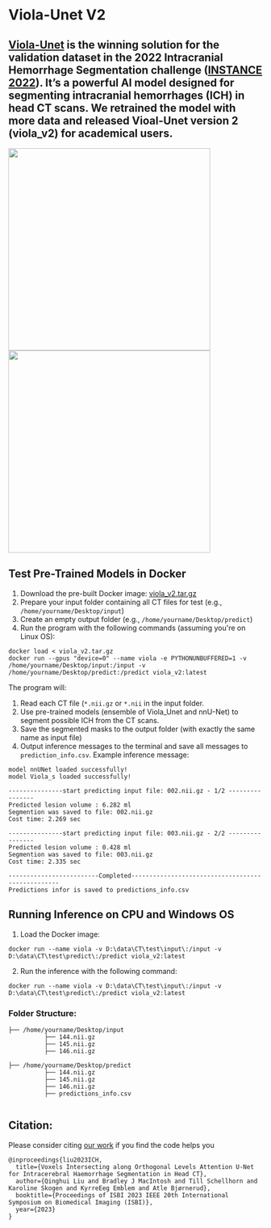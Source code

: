 # Viola-Unet V2
[Viola-Unet](https://arxiv.org/abs/2208.06313) is the winning solution for the validation dataset in the 2022 Intracranial Hemorrhage Segmentation challenge ([INSTANCE 2022](https://instance.grand-challenge.org/)). It’s a powerful AI model designed for segmenting intracranial hemorrhages (ICH) in head CT scans. We retrained the model with more data and released Vioal-Unet version 2 (viola_v2) for academical users. 
---
<img align="top" src="demo/125_0.923.gif" width="400"/> <img align="top" src="demo/105_0.881.gif" width="400"/>

## Test Pre-Trained Models in Docker
1. Download the pre-built Docker image: [viola_v2.tar.gz](https://e.pcloud.link/publink/show?code=XZID5MZvtia7EGYQypb0JDLiVu71p4kK4vy)
2. Prepare your input folder containing all CT files for test (e.g., ```/home/yourname/Desktop/input```) 
3. Create an empty output folder (e.g., ```/home/yourname/Desktop/predict```) 
4. Run the program with the following commands (assuming you're on Linux OS):
```
docker load < viola_v2.tar.gz
docker run --gpus "device=0" --name viola -e PYTHONUNBUFFERED=1 -v /home/yourname/Desktop/input:/input -v /home/yourname/Desktop/predict:/predict viola_v2:latest
```
The program will: 
1. Read each CT file (```*.nii.gz``` or ```*.nii``` in the input folder.
2. Use pre-trained models (ensemble of Viola_Unet and nnU-Net) to segment possible ICH from the CT scans.
3. Save the segmented masks to the output folder (with exactly the same name as input file)
4. Output inference messages to the terminal and save all messages to ```prediction_info.csv```.
Example inference message:
```
model nnUNet loaded successfully!
model Viola_s loaded successfully!

---------------start predicting input file: 002.nii.gz - 1/2 ----------------
Predicted lesion volume : 6.282 ml
Segmention was saved to file: 002.nii.gz
Cost time: 2.269 sec

---------------start predicting input file: 003.nii.gz - 2/2 ----------------
Predicted lesion volume : 0.428 ml
Segmention was saved to file: 003.nii.gz
Cost time: 2.335 sec

-------------------------Completed--------------------------------------------------
Predictions infor is saved to predictions_info.csv
```
## Running Inference on CPU and Windows OS
1. Load the Docker image:
```
docker run --name viola -v D:\data\CT\test\input\:/input -v D:\data\CT\test\predict\:/predict viola_v2:latest
```
2. Run the inference with the following command:
```
docker run --name viola -v D:\data\CT\test\input\:/input -v D:\data\CT\test\predict\:/predict viola_v2:latest
```

### Folder Structure:
```
├── /home/yourname/Desktop/input
          ├── 144.nii.gz
          ├── 145.nii.gz
          ├── 146.nii.gz

├── /home/yourname/Desktop/predict
          ├── 144.nii.gz
          ├── 145.nii.gz
          ├── 146.nii.gz
          ├── predictions_info.csv
          
```

## Citation: 
Please consider citing [our work](https://arxiv.org/abs/2208.06313) if you find the code helps you

```
@inproceedings{liu2023ICH,
  title={Voxels Intersecting along Orthogonal Levels Attention U-Net for Intracerebral Haemorrhage Segmentation in Head CT},
  author={Qinghui Liu and Bradley J MacIntosh and Till Schellhorn and Karoline Skogen and KyrreEeg Emblem and Atle Bjørnerud},
  booktitle={Proceedings of ISBI 2023 IEEE 20th International Symposium on Biomedical Imaging (ISBI)},
  year={2023}
}
```
